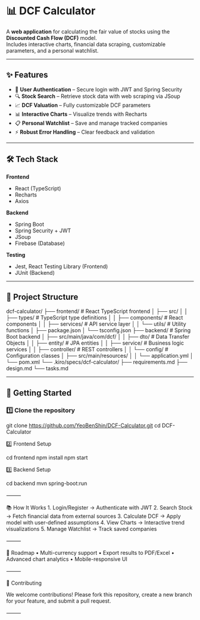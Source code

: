 # 📊 DCF Calculator

A **web application** for calculating the fair value of stocks using the **Discounted Cash Flow (DCF)** model.  
Includes interactive charts, financial data scraping, customizable parameters, and a personal watchlist.

---

## ✨ Features

- 🔐 **User Authentication** – Secure login with JWT and Spring Security
- 🔍 **Stock Search** – Retrieve stock data with web scraping via JSoup
- 📈 **DCF Valuation** – Fully customizable DCF parameters
- 📊 **Interactive Charts** – Visualize trends with Recharts
- 📋 **Personal Watchlist** – Save and manage tracked companies
- ⚡ **Robust Error Handling** – Clear feedback and validation

---

## 🛠 Tech Stack

**Frontend**
- React (TypeScript)
- Recharts
- Axios

**Backend**
- Spring Boot
- Spring Security + JWT
- JSoup
- Firebase (Database)

**Testing**
- Jest, React Testing Library (Frontend)
- JUnit (Backend)

---

## 📂 Project Structure

dcf-calculator/
├── frontend/                 # React TypeScript frontend
│   ├── src/
│   │   ├── types/            # TypeScript type definitions
│   │   ├── components/       # React components
│   │   ├── services/         # API service layer
│   │   └── utils/            # Utility functions
│   ├── package.json
│   └── tsconfig.json
├── backend/                  # Spring Boot backend
│   ├── src/main/java/com/dcf/
│   │   ├── dto/              # Data Transfer Objects
│   │   ├── entity/           # JPA entities
│   │   ├── service/          # Business logic services
│   │   ├── controller/       # REST controllers
│   │   └── config/           # Configuration classes
│   ├── src/main/resources/
│   │   └── application.yml
│   └── pom.xml
└── .kiro/specs/dcf-calculator/
├── requirements.md
├── design.md
└── tasks.md

---

## 🚀 Getting Started

### 1️⃣ Clone the repository

git clone https://github.com/YeoBenShin/DCF-Calculator.git
cd DCF-Calculator

2️⃣ Frontend Setup

cd frontend
npm install
npm start

3️⃣ Backend Setup

cd backend
mvn spring-boot:run


⸻

📚 How It Works
	1.	Login/Register → Authenticate with JWT
	2.	Search Stock → Fetch financial data from external sources
	3.	Calculate DCF → Apply model with user-defined assumptions
	4.	View Charts → Interactive trend visualizations
	5.	Manage Watchlist → Track saved companies

⸻

📅 Roadmap
	•	Multi-currency support
	•	Export results to PDF/Excel
	•	Advanced chart analytics
	•	Mobile-responsive UI

⸻

🤝 Contributing

We welcome contributions!
Please fork this repository, create a new branch for your feature, and submit a pull request.

⸻
